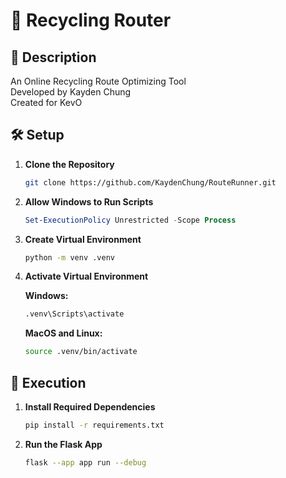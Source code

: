 # 🚚 Recycling Router

## 📝 Description

An Online Recycling Route Optimizing Tool  
Developed by Kayden Chung  
Created for KevO

## 🛠️ Setup

1. **Clone the Repository**
   ```bash
   git clone https://github.com/KaydenChung/RouteRunner.git
   ```

2. **Allow Windows to Run Scripts**
   ```powershell
   Set-ExecutionPolicy Unrestricted -Scope Process
   ```

3. **Create Virtual Environment**
   ```bash
   python -m venv .venv
   ```

4. **Activate Virtual Environment**
   
   **Windows:**
   ```bash
   .venv\Scripts\activate
   ```
   
   **MacOS and Linux:**
   ```bash
   source .venv/bin/activate
   ```

## 🚀 Execution

1. **Install Required Dependencies**
   ```bash
   pip install -r requirements.txt
   ```

2. **Run the Flask App**
   ```bash
   flask --app app run --debug
   ```

